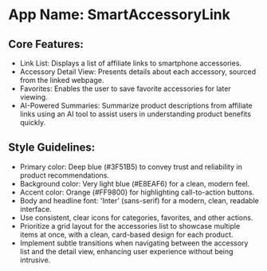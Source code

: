 # **App Name**: SmartAccessoryLink

## Core Features:

- Link List: Displays a list of affiliate links to smartphone accessories.
- Accessory Detail View: Presents details about each accessory, sourced from the linked webpage.
- Favorites: Enables the user to save favorite accessories for later viewing.
- AI-Powered Summaries: Summarize product descriptions from affiliate links using an AI tool to assist users in understanding product benefits quickly.

## Style Guidelines:

- Primary color: Deep blue (#3F51B5) to convey trust and reliability in product recommendations.
- Background color: Very light blue (#E8EAF6) for a clean, modern feel.
- Accent color: Orange (#FF9800) for highlighting call-to-action buttons.
- Body and headline font: 'Inter' (sans-serif) for a modern, clean, readable interface.
- Use consistent, clear icons for categories, favorites, and other actions.
- Prioritize a grid layout for the accessories list to showcase multiple items at once, with a clean, card-based design for each product.
- Implement subtle transitions when navigating between the accessory list and the detail view, enhancing user experience without being intrusive.